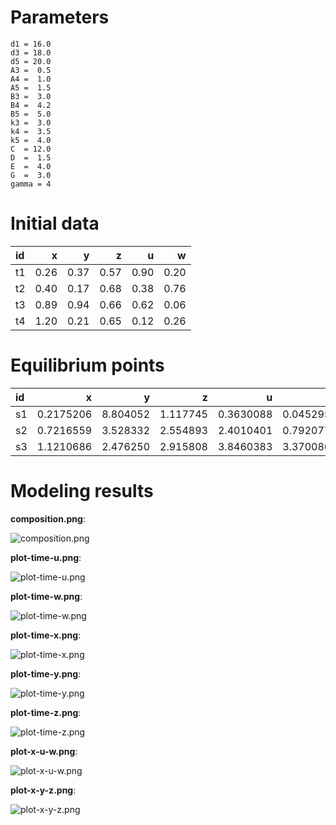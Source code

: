 # Parameters #
	d1 = 16.0
	d3 = 18.0
	d5 = 20.0
	A3 =  0.5
	A4 =  1.0
	A5 =  1.5
	B3 =  3.0
	B4 =  4.2
	B5 =  5.0
	k3 =  3.0
	k4 =  3.5
	k5 =  4.0
	C  = 12.0
	D  =  1.5
	E  =  4.0
	G  =  3.0
	gamma = 4

# Initial data #
|id  |     x|     y|     z|     u|     w|
|:---|-----:|-----:|-----:|-----:|-----:|
|t1  |  0.26|  0.37|  0.57|  0.90|  0.20|
|t2  |  0.40|  0.17|  0.68|  0.38|  0.76|
|t3  |  0.89|  0.94|  0.66|  0.62|  0.06|
|t4  |  1.20|  0.21|  0.65|  0.12|  0.26|


# Equilibrium points #
|id  |          x|         y|         z|          u|          w|
|:---|----------:|---------:|---------:|----------:|----------:|
|s1  |  0.2175206|  8.804052|  1.117745|  0.3630088|  0.0452959|
|s2  |  0.7216559|  3.528332|  2.554893|  2.4010401|  0.7920778|
|s3  |  1.1210686|  2.476250|  2.915808|  3.8460383|  3.3700866|


# Modeling results #
**composition.png**:

![composition.png](composition.png)

**plot-time-u.png**:

![plot-time-u.png](plot-time-u.png)

**plot-time-w.png**:

![plot-time-w.png](plot-time-w.png)

**plot-time-x.png**:

![plot-time-x.png](plot-time-x.png)

**plot-time-y.png**:

![plot-time-y.png](plot-time-y.png)

**plot-time-z.png**:

![plot-time-z.png](plot-time-z.png)

**plot-x-u-w.png**:

![plot-x-u-w.png](plot-x-u-w.png)

**plot-x-y-z.png**:

![plot-x-y-z.png](plot-x-y-z.png)

